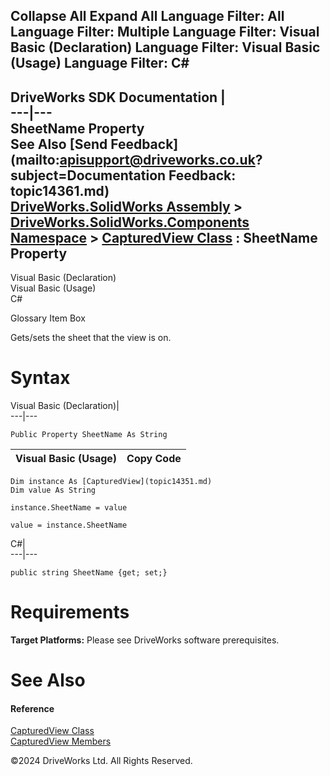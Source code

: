       

 Collapse All Expand All  Language Filter: All  Language Filter: Multiple  Language Filter: Visual Basic (Declaration) Language Filter: Visual Basic (Usage) Language Filter: C#  
---  
DriveWorks SDK Documentation  |   
---|---  
SheetName Property   
See Also [Send Feedback](mailto:apisupport@driveworks.co.uk?subject=Documentation Feedback: topic14361.md)  
[DriveWorks.SolidWorks Assembly](topic13342.md) > [DriveWorks.SolidWorks.Components Namespace](topic13925.md) > [CapturedView Class](topic14351.md) : SheetName Property  
---  
  
Visual Basic (Declaration)    
Visual Basic (Usage)    
C# 

Glossary Item Box

Gets/sets the sheet that the view is on. 

# Syntax

Visual Basic (Declaration)|   
---|---  
      
    
    Public Property SheetName As String  
  
Visual Basic (Usage)| Copy Code  
---|---  
      
    
    Dim instance As [CapturedView](topic14351.md)
    Dim value As String
     
    instance.SheetName = value
     
    value = instance.SheetName  
  
C#|   
---|---  
      
    
    public string SheetName {get; set;}  
  
# Requirements

**Target Platforms:** Please see DriveWorks software prerequisites.

# See Also

#### Reference

[CapturedView Class](topic14351.md)   
[CapturedView Members](topic14352.md)

©2024 DriveWorks Ltd. All Rights Reserved.
